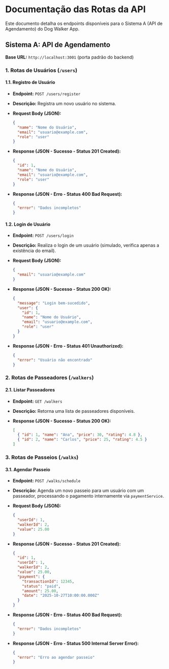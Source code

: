 # Documentação das Rotas da API

Este documento detalha os endpoints disponíveis para o Sistema A (API de Agendamento) do Dog Walker App.

## Sistema A: API de Agendamento

**Base URL:** `http://localhost:3001` (porta padrão do backend)

### 1. Rotas de Usuários (`/users`)

#### 1.1. Registro de Usuário

*   **Endpoint:** `POST /users/register`
*   **Descrição:** Registra um novo usuário no sistema.
*   **Request Body (JSON):**

    ```json
    {
      "name": "Nome do Usuário",
      "email": "usuario@example.com",
      "role": "user" 
    }
    ```

*   **Response (JSON - Sucesso - Status 201 Created):**

    ```json
    {
      "id": 1,
      "name": "Nome do Usuário",
      "email": "usuario@example.com",
      "role": "user"
    }
    ```

*   **Response (JSON - Erro - Status 400 Bad Request):**

    ```json
    {
      "error": "Dados incompletos"
    }
    ```

#### 1.2. Login de Usuário

*   **Endpoint:** `POST /users/login`
*   **Descrição:** Realiza o login de um usuário (simulado, verifica apenas a existência do email).
*   **Request Body (JSON):**

    ```json
    {
      "email": "usuario@example.com"
    }
    ```

*   **Response (JSON - Sucesso - Status 200 OK):**

    ```json
    {
      "message": "Login bem-sucedido",
      "user": {
        "id": 1,
        "name": "Nome do Usuário",
        "email": "usuario@example.com",
        "role": "user"
      }
    }
    ```

*   **Response (JSON - Erro - Status 401 Unauthorized):**

    ```json
    {
      "error": "Usuário não encontrado"
    }
    ```

### 2. Rotas de Passeadores (`/walkers`)

#### 2.1. Listar Passeadores

*   **Endpoint:** `GET /walkers`
*   **Descrição:** Retorna uma lista de passeadores disponíveis.
*   **Response (JSON - Sucesso - Status 200 OK):**

    ```json
    [
      { "id": 1, "name": "Ana", "price": 30, "rating": 4.8 },
      { "id": 2, "name": "Carlos", "price": 25, "rating": 4.5 }
    ]
    ```

### 3. Rotas de Passeios (`/walks`)

#### 3.1. Agendar Passeio

*   **Endpoint:** `POST /walks/schedule`
*   **Descrição:** Agenda um novo passeio para um usuário com um passeador, processando o pagamento internamente via `paymentService`.
*   **Request Body (JSON):**

    ```json
    {
      "userId": 1,
      "walkerId": 2,
      "value": 25.00
    }
    ```

*   **Response (JSON - Sucesso - Status 201 Created):**

    ```json
    {
      "id": 1,
      "userId": 1,
      "walkerId": 2,
      "value": 25.00,
      "payment": {
        "transactionId": 12345,
        "status": "paid",
        "amount": 25.00,
        "date": "2025-10-27T10:00:00.000Z"
      }
    }
    ```

*   **Response (JSON - Erro - Status 400 Bad Request):**

    ```json
    {
      "error": "Dados incompletos" 
    }
    ```

*   **Response (JSON - Erro - Status 500 Internal Server Error):**

    ```json
    {
      "error": "Erro ao agendar passeio" 
    }
    ```

